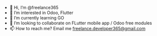 - 👋 Hi, I’m @freelance365
- 👀 I’m interested in Odoo, Flutter
- 🌱 I’m currently learning GO
- 💞️ I’m looking to collaborate on FLutter mobile app / Odoo free modules
- 📫 How to reach me? Email me freelance.developer365@gmail.com

<!---
freelance365/freelance365 is a ✨ special ✨ repository because its `README.md` (this file) appears on your GitHub profile.
You can click the Preview link to take a look at your changes.
--->
